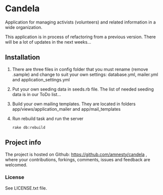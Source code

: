 # Candela #

Application for managing activists (volunteers) and related information in a wide organization.

This application is in process of refactoring from a previous version. There will be a lot of updates in the next weeks...

## Installation ##

1. There are three files in config folder that you must rename (remove .sample) and change to suit your own settings: database.yml, mailer.yml and application_settings.yml

1. Put your own seeding data in seeds.rb file. The list of needed seeding data is in our ToDo list...

1. Build your own mailing templates. They are located in folders app/views/application_mailer and app/mail_templates

1. Run rebuild task and run the server
    ```
    rake db:rebuild
    ```

## Project info ##

The project is hosted on Github: https://github.com/amnesty/candela , where your contributions, forkings, comments, issues and feedback are welcomed.

### License ###

See LICENSE.txt file.



